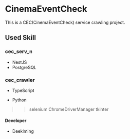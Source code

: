 # CinemaEventCheck
This is a CEC(CinemaEventCheck) service crawling project.

## Used Skill
### cec_serv_n
- NestJS
- PostgreSQL

### cec_crawler
- TypeScript
>   >
- Python
>   >selenium
>   >ChromeDriverManager
> tkinter

#### Developer
* Deeklming